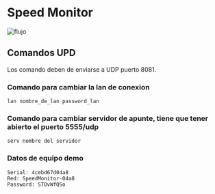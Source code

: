 # Speed Monitor
![flujo](https://github.com/irvinvp/SpeedMonitor/actions/workflows/main.yml/badge.svg)

## Comandos UPD
Los comando deben de enviarse a UDP puerto 8081.
### Comando para cambiar la lan de conexion
```
lan nombre_de_lan password_lan
```
### Comando para cambiar servidor de apunte, tiene que tener abierto el puerto 5555/udp
```
serv nombre del servidor
```
### Datos de equipo demo
```
Serial: 4cebd67d04a8
Red: SpeedMonitor-04a8
Password: STOvWfQSo
```
